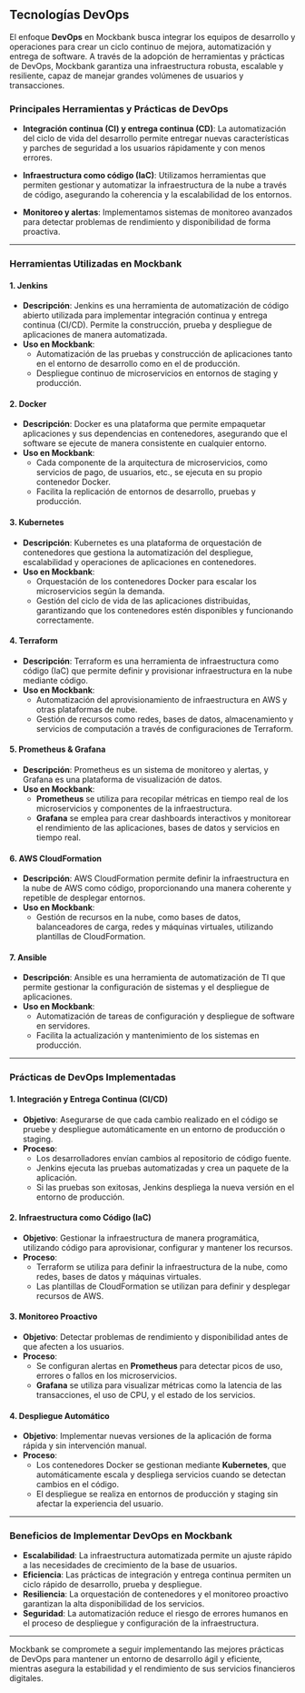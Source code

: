 ## **Tecnologías DevOps**

El enfoque **DevOps** en Mockbank busca integrar los equipos de desarrollo y operaciones para crear un ciclo continuo de mejora, automatización y entrega de software. A través de la adopción de herramientas y prácticas de DevOps, Mockbank garantiza una infraestructura robusta, escalable y resiliente, capaz de manejar grandes volúmenes de usuarios y transacciones.

### **Principales Herramientas y Prácticas de DevOps**

- **Integración continua (CI) y entrega continua (CD)**: La automatización del ciclo de vida del desarrollo permite entregar nuevas características y parches de seguridad a los usuarios rápidamente y con menos errores.
  
- **Infraestructura como código (IaC)**: Utilizamos herramientas que permiten gestionar y automatizar la infraestructura de la nube a través de código, asegurando la coherencia y la escalabilidad de los entornos.

- **Monitoreo y alertas**: Implementamos sistemas de monitoreo avanzados para detectar problemas de rendimiento y disponibilidad de forma proactiva.

---

### **Herramientas Utilizadas en Mockbank**

#### **1. Jenkins**
- **Descripción**: Jenkins es una herramienta de automatización de código abierto utilizada para implementar integración continua y entrega continua (CI/CD). Permite la construcción, prueba y despliegue de aplicaciones de manera automatizada.
- **Uso en Mockbank**:
  - Automatización de las pruebas y construcción de aplicaciones tanto en el entorno de desarrollo como en el de producción.
  - Despliegue continuo de microservicios en entornos de staging y producción.

#### **2. Docker**
- **Descripción**: Docker es una plataforma que permite empaquetar aplicaciones y sus dependencias en contenedores, asegurando que el software se ejecute de manera consistente en cualquier entorno.
- **Uso en Mockbank**:
  - Cada componente de la arquitectura de microservicios, como servicios de pago, de usuarios, etc., se ejecuta en su propio contenedor Docker.
  - Facilita la replicación de entornos de desarrollo, pruebas y producción.

#### **3. Kubernetes**
- **Descripción**: Kubernetes es una plataforma de orquestación de contenedores que gestiona la automatización del despliegue, escalabilidad y operaciones de aplicaciones en contenedores.
- **Uso en Mockbank**:
  - Orquestación de los contenedores Docker para escalar los microservicios según la demanda.
  - Gestión del ciclo de vida de las aplicaciones distribuidas, garantizando que los contenedores estén disponibles y funcionando correctamente.

#### **4. Terraform**
- **Descripción**: Terraform es una herramienta de infraestructura como código (IaC) que permite definir y provisionar infraestructura en la nube mediante código.
- **Uso en Mockbank**:
  - Automatización del aprovisionamiento de infraestructura en AWS y otras plataformas de nube.
  - Gestión de recursos como redes, bases de datos, almacenamiento y servicios de computación a través de configuraciones de Terraform.

#### **5. Prometheus & Grafana**
- **Descripción**: Prometheus es un sistema de monitoreo y alertas, y Grafana es una plataforma de visualización de datos.
- **Uso en Mockbank**:
  - **Prometheus** se utiliza para recopilar métricas en tiempo real de los microservicios y componentes de la infraestructura.
  - **Grafana** se emplea para crear dashboards interactivos y monitorear el rendimiento de las aplicaciones, bases de datos y servicios en tiempo real.

#### **6. AWS CloudFormation**
- **Descripción**: AWS CloudFormation permite definir la infraestructura en la nube de AWS como código, proporcionando una manera coherente y repetible de desplegar entornos.
- **Uso en Mockbank**:
  - Gestión de recursos en la nube, como bases de datos, balanceadores de carga, redes y máquinas virtuales, utilizando plantillas de CloudFormation.

#### **7. Ansible**
- **Descripción**: Ansible es una herramienta de automatización de TI que permite gestionar la configuración de sistemas y el despliegue de aplicaciones.
- **Uso en Mockbank**:
  - Automatización de tareas de configuración y despliegue de software en servidores.
  - Facilita la actualización y mantenimiento de los sistemas en producción.

---

### **Prácticas de DevOps Implementadas**

#### **1. Integración y Entrega Continua (CI/CD)**
- **Objetivo**: Asegurarse de que cada cambio realizado en el código se pruebe y despliegue automáticamente en un entorno de producción o staging.
- **Proceso**:
  - Los desarrolladores envían cambios al repositorio de código fuente.
  - Jenkins ejecuta las pruebas automatizadas y crea un paquete de la aplicación.
  - Si las pruebas son exitosas, Jenkins despliega la nueva versión en el entorno de producción.
  
#### **2. Infraestructura como Código (IaC)**
- **Objetivo**: Gestionar la infraestructura de manera programática, utilizando código para aprovisionar, configurar y mantener los recursos.
- **Proceso**:
  - Terraform se utiliza para definir la infraestructura de la nube, como redes, bases de datos y máquinas virtuales.
  - Las plantillas de CloudFormation se utilizan para definir y desplegar recursos de AWS.
  
#### **3. Monitoreo Proactivo**
- **Objetivo**: Detectar problemas de rendimiento y disponibilidad antes de que afecten a los usuarios.
- **Proceso**:
  - Se configuran alertas en **Prometheus** para detectar picos de uso, errores o fallos en los microservicios.
  - **Grafana** se utiliza para visualizar métricas como la latencia de las transacciones, el uso de CPU, y el estado de los servicios.
  
#### **4. Despliegue Automático**
- **Objetivo**: Implementar nuevas versiones de la aplicación de forma rápida y sin intervención manual.
- **Proceso**:
  - Los contenedores Docker se gestionan mediante **Kubernetes**, que automáticamente escala y despliega servicios cuando se detectan cambios en el código.
  - El despliegue se realiza en entornos de producción y staging sin afectar la experiencia del usuario.

---

### **Beneficios de Implementar DevOps en Mockbank**
- **Escalabilidad**: La infraestructura automatizada permite un ajuste rápido a las necesidades de crecimiento de la base de usuarios.
- **Eficiencia**: Las prácticas de integración y entrega continua permiten un ciclo rápido de desarrollo, prueba y despliegue.
- **Resiliencia**: La orquestación de contenedores y el monitoreo proactivo garantizan la alta disponibilidad de los servicios.
- **Seguridad**: La automatización reduce el riesgo de errores humanos en el proceso de despliegue y configuración de la infraestructura.

---

Mockbank se compromete a seguir implementando las mejores prácticas de DevOps para mantener un entorno de desarrollo ágil y eficiente, mientras asegura la estabilidad y el rendimiento de sus servicios financieros digitales.
